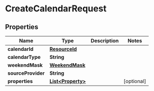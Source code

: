 

# CreateCalendarRequest


## Properties

| Name | Type | Description | Notes |
|------------ | ------------- | ------------- | -------------|
|**calendarId** | [**ResourceId**](ResourceId.md) |  |  |
|**calendarType** | **String** |  |  |
|**weekendMask** | [**WeekendMask**](WeekendMask.md) |  |  |
|**sourceProvider** | **String** |  |  |
|**properties** | [**List&lt;Property&gt;**](Property.md) |  |  [optional] |



